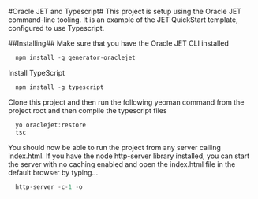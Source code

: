 #Oracle JET and Typescript#
This project is setup using the Oracle JET command-line tooling. It is an example of the JET QuickStart template, configured to use Typescript.

##Installing##
Make sure that you have the Oracle JET CLI installed
```javascript
  npm install -g generator-oraclejet
```  

Install TypeScript
```javascript
  npm install -g typescript
```

Clone this project and then run the following yeoman command from the project root and then compile the typescript files
```javascript
  yo oraclejet:restore
  tsc
```  

You should now be able to run the project from any server calling index.html. If you have the node http-server library installed, you can start the server with no caching enabled and open the index.html file in the default browser by typing...
```javascript
  http-server -c-1 -o
```  
  
